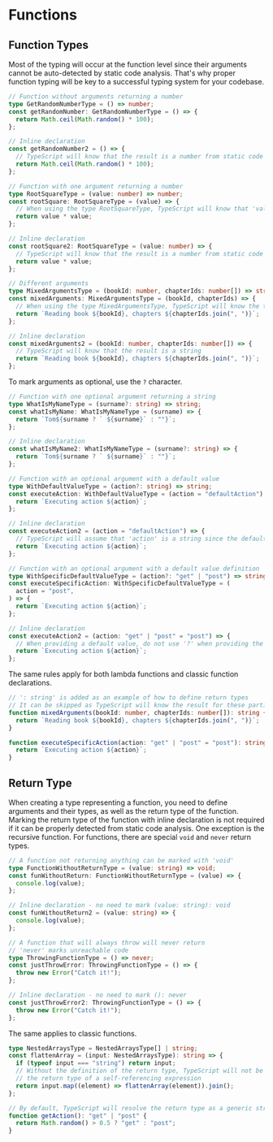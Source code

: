 # Functions

## Function Types

Most of the typing will occur at the function level since their arguments cannot be auto-detected by static code analysis. That's why proper function typing will be key to a successful typing system for your codebase.

```ts
// Function without arguments returning a number
type GetRandomNumberType = () => number;
const getRandomNumber: GetRandomNumberType = () => {
  return Math.ceil(Math.random() * 100);
};

// Inline declaration
const getRandomNumber2 = () => {
  // TypeScript will know that the result is a number from static code analysis
  return Math.ceil(Math.random() * 100);
};

// Function with one argument returning a number
type RootSquareType = (value: number) => number;
const rootSquare: RootSquareType = (value) => {
  // When using the type RootSquareType, TypeScript will know that 'value' is a number
  return value * value;
};

// Inline declaration
const rootSquare2: RootSquareType = (value: number) => {
  // TypeScript will know that the result is a number from static code analysis
  return value * value;
};

// Different arguments
type MixedArgumentsType = (bookId: number, chapterIds: number[]) => string;
const mixedArguments: MixedArgumentsType = (bookId, chapterIds) => {
  // When using the type MixedArgumentsType, TypeScript will know the types of 'bookId' and 'chapterIds'
  return `Reading book ${bookId}, chapters ${chapterIds.join(", ")}`;
};

// Inline declaration
const mixedArguments2 = (bookId: number, chapterIds: number[]) => {
  // TypeScript will know that the result is a string
  return `Reading book ${bookId}, chapters ${chapterIds.join(", ")}`;
};
```

To mark arguments as optional, use the `?` character.

```ts
// Function with one optional argument returning a string
type WhatIsMyNameType = (surname?: string) => string;
const whatIsMyName: WhatIsMyNameType = (surname) => {
  return `Tom${surname ? ` ${surname}` : ""}`;
};

// Inline declaration
const whatIsMyName2: WhatIsMyNameType = (surname?: string) => {
  return `Tom${surname ? ` ${surname}` : ""}`;
};

// Function with an optional argument with a default value
type WithDefaultValueType = (action?: string) => string;
const executeAction: WithDefaultValueType = (action = "defaultAction") => {
  return `Executing action ${action}`;
};

// Inline declaration
const executeAction2 = (action = "defaultAction") => {
  // TypeScript will assume that 'action' is a string since the default value is a string
  return `Executing action ${action}`;
};

// Function with an optional argument with a default value definition
type WithSpecificDefaultValueType = (action?: "get" | "post") => string;
const executeSpecificAction: WithSpecificDefaultValueType = (
  action = "post",
) => {
  return `Executing action ${action}`;
};

// Inline declaration
const executeAction2 = (action: "get" | "post" = "post") => {
  // When providing a default value, do not use '?' when providing the type definition
  return `Executing action ${action}`;
};
```

The same rules apply for both lambda functions and classic function declarations.

```ts
// ': string' is added as an example of how to define return types
// It can be skipped as TypeScript will know the result for these particular functions
function mixedArguments(bookId: number, chapterIds: number[]): string {
  return `Reading book ${bookId}, chapters ${chapterIds.join(", ")}`;
}

function executeSpecificAction(action: "get" | "post" = "post"): string {
  return `Executing action ${action}`;
}
```

## Return Type

When creating a type representing a function, you need to define arguments and their types, as well as the return type of the function. Marking the return type of the function with inline declaration is not required if it can be properly detected from static code analysis. One exception is the recursive function. For functions, there are special `void` and `never` return types.

```ts
// A function not returning anything can be marked with 'void'
type FunctionWithoutReturnType = (value: string) => void;
const funWithoutReturn: FunctionWithoutReturnType = (value) => {
  console.log(value);
};

// Inline declaration - no need to mark (value: string): void
const funWithoutReturn2 = (value: string) => {
  console.log(value);
};

// A function that will always throw will never return
// 'never' marks unreachable code
type ThrowingFunctionType = () => never;
const justThrowError: ThrowingFunctionType = () => {
  throw new Error("Catch it!");
};

// Inline declaration - no need to mark (): never
const justThrowError2: ThrowingFunctionType = () => {
  throw new Error("Catch it!");
};
```

The same applies to classic functions.

```ts
type NestedArraysType = NestedArraysType[] | string;
const flattenArray = (input: NestedArraysType): string => {
  if (typeof input === "string") return input;
  // Without the definition of the return type, TypeScript will not be able to detect
  // the return type of a self-referencing expression
  return input.map((element) => flattenArray(element)).join();
};

// By default, TypeScript will resolve the return type as a generic string
function getAction(): "get" | "post" {
  return Math.random() > 0.5 ? "get" : "post";
}
```

